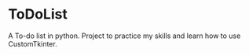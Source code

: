 # ToDoList
A To-do list in python. Project to practice my skills and learn how to use CustomTkinter.
